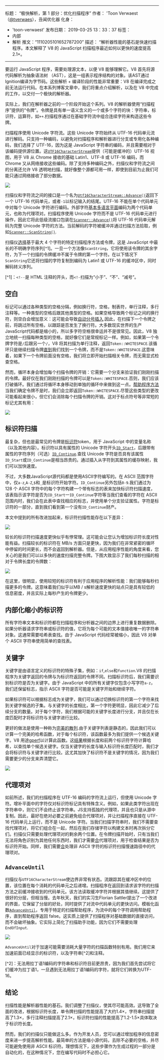 ***

标题： “极快解析，第 1 部分：优化扫描程序”
作者： 'Toon Verwaest （[@tverwaes](https://twitter.com/tverwaes)），丑闻优化器
化身：

*   'toon-verwaest'
    发布日期： 2019-03-25 13：33：37
    标签：
*   内部
*   解析
    推文：“1110205101652787200”
    描述： “解析器性能的基石是快速扫描程序。本文解释了 V8 的 JavaScript 扫描程序最近如何以更快的速度提高 2.1×。

***

要运行 JavaScript 程序，需要处理源文本，以便 V8 能够理解它。V8 首先将源代码解析为抽象语法树 （AST），这是一组表示程序结构的对象。该AST通过Ignition编译为字节码。这些解析 + 编译阶段的性能非常重要：V8 在编译完成之前无法运行代码。在本系列博客文章中，我们将重点介绍解析，以及在 V8 中完成的工作，以交付一个极快的解析器。

实际上，我们在解析器之前的一个阶段开始这个系列。V8 的解析器使用“扫描程序”提供的“令牌”。令牌是具有单一语义含义的一个或多个字符的块：字符串，标识符，运算符，如`++`.扫描程序通过在基础字符流中组合连续字符来构造这些令牌。

扫描程序使用 Unicode 字符流。这些 Unicode 字符始终从 UTF-16 代码单元流进行解码。只支持一种编码，以避免对扫描程序和解析器进行分支或专用化各种编码，我们选择了 UTF-16，因为这是 JavaScript 字符串的编码，并且需要相对于该编码提供源位置。这[`UTF16CharacterStream`](https://cs.chromium.org/chromium/src/v8/src/scanner.h?rcl=edf3dab4660ed6273e5d46bd2b0eae9f3210157d\&l=46)提供（可能是缓冲的）UTF-16 视图，用于 V8 从 Chrome 接收的基础 Latin1、UTF-8 或 UTF-16 编码，而 Chrome 又从网络接收这些编码。除了支持多种编码之外，扫描仪和字符流之间的分离还允许 V8 透明地扫描，就好像整个源都可用一样，即使到目前为止我们可能只通过网络接收了部分数据。

![](../_img/scanner/overview.svg)

扫描仪和字符流之间的接口是一个名为[`Utf16CharacterStream::Advance()`](https://cs.chromium.org/chromium/src/v8/src/scanner.h?rcl=edf3dab4660ed6273e5d46bd2b0eae9f3210157d\&l=54)返回下一个 UTF-16 代码单元，或者`-1`以标记输入的结尾。UTF-16 不能在单个代码单元中对每个 Unicode 字符进行编码。外部字符[基本多语言平面](https://en.wikipedia.org/wiki/Plane_\(Unicode\)#Basic_Multilingual_Plane)编码为两个代码单元，也称为代理项对。扫描程序使用 Unicode 字符而不是 UTF-16 代码单元进行操作，因此它将此低级流接口包装在[`Scanner::Advance()`](https://cs.chromium.org/chromium/src/v8/src/scanner.h?sq=package:chromium\&g=0\&rcl=edf3dab4660ed6273e5d46bd2b0eae9f3210157d\&l=569)将 UTF-16 代码单元解码为完整 Unicode 字符的方法。当前解码的字符被缓冲并通过扫描方法拾取，例如[`Scanner::ScanString()`](https://cs.chromium.org/chromium/src/v8/src/scanner.cc?rcl=edf3dab4660ed6273e5d46bd2b0eae9f3210157d\&l=775).

扫描仪[选择](https://cs.chromium.org/chromium/src/v8/src/scanner.cc?rcl=edf3dab4660ed6273e5d46bd2b0eae9f3210157d\&l=422)基于最大 4 个字符的特定扫描程序方法或令牌，这是 JavaScript 中最长的不明确字符序列\[^1]。一旦一个方法像`ScanString`，它将使用该令牌的其余字符，为下一个扫描的令牌缓冲不属于令牌的第一个字符。在以下情况下`ScanString`它还将扫描的字符复制到编码为 Latin1 或 UTF-16 的缓冲区中，同时解码转义序列。

\[^1]：`<!--`是 HTML 注释的开头，而`<!-`扫描为“小于”、“不”、“减号”。

## 空白

标记可以通过各种类型的空格分隔，例如换行符，空格，制表符，单行注释，多行注释等。一种类型的空格后跟其他类型的空格。如果空格导致两个标记之间的换行符，则空白会增加意义：这可能会导致[自动分号插入](https://tc39.es/ecma262/#sec-automatic-semicolon-insertion).因此，在扫描下一个令牌之前，将跳过所有空格，以跟踪是否发生了换行符。大多数现实世界的生产JavaScript代码都是缩小的，所以多字符空格很幸运并不是很常见。因此，V8 独立地统一扫描每种类型的空格，就好像它们是常规标记一样。例如，如果第一个令牌字符是`/`后跟另一个`/`，V8 将其扫描为单行注释，返回`Token::WHITESPACE`.该循环只是继续扫描令牌[直到](https://cs.chromium.org/chromium/src/v8/src/scanner.cc?rcl=edf3dab4660ed6273e5d46bd2b0eae9f3210157d\&l=671)我们找到一个令牌，而不是`Token::WHITESPACE`.这意味着，如果下一个令牌前面没有空格，我们将立即开始扫描相关令牌，而无需显式检查空格。

然而，循环本身会增加每个扫描令牌的开销：它需要一个分支来验证我们刚刚扫描的令牌。最好仅在我们刚刚扫描的令牌可以是`Token::WHITESPACE`.否则，我们应该打破循环。我们通过将循环本身移动到单独的循环中来做到这一点。[帮助程序方法](https://cs.chromium.org/chromium/src/v8/src/parsing/scanner-inl.h?rcl=d62ec0d84f2ec8bc0d56ed7b8ed28eaee53ca94e\&l=178)当我们确定令牌不是时，我们会立即返回`Token::WHITESPACE`.尽管这些类型的更改可能看起来很小，但它们会消除每个扫描令牌的开销。这对于标点符号等非常短的标记尤其有用：

![](../_img/scanner/punctuation.svg)

## 标识符扫描

最复杂，但也是最常见的令牌是[标识符](https://tc39.es/ecma262/#prod-Identifier)token，用于 JavaScript 中的变量名称（以及其他内容）。标识符以具有属性的 Unicode 字符开头[`ID_Start`](https://cs.chromium.org/chromium/src/v8/src/unicode.cc?rcl=d4096d05abfc992a150de884c25361917e06c6a9\&l=807)，后跟带有属性的字符序列（可选）[`ID_Continue`](https://cs.chromium.org/chromium/src/v8/src/unicode.cc?rcl=d4096d05abfc992a150de884c25361917e06c6a9\&l=947).查找 Unicode 字符是否具有该属性`ID_Start`或`ID_Continue`是相当昂贵的。通过插入从字符到其属性的缓存映射，我们可以加快速度。

不过，大多数JavaScript源代码都是使用ASCII字符编写的。在 ASCII 范围字符中，仅`a-z`,`A-Z`,`$`和`_`是标识符开始字符。`ID_Continue`另外包括`0-9`.我们通过为 128 个 ASCII 字符中的每个字符构建一个带有标志的表来加快标识符扫描速度，该表指示该字符是否为`ID_Start`一`ID_Continue`字符等当我们查看的字符在 ASCII 范围内时，我们会在此表中查找相应的标志，并使用单个分支验证属性。字符是标识符的一部分，直到我们看到第一个没有`ID_Continue`财产。

本文中提到的所有改进加起来，标识符扫描性能存在以下差异：

![](../_img/scanner/identifiers-1.svg)

较长的标识符扫描速度更快似乎有悖常理。这可能会让您认为增加标识符长度对性能有益。扫描较长的标识符在 MB/s 方面只是更快，因为我们在非常紧密的循环中停留的时间更长，而不会返回到解析器。但是，从应用程序性能的角度来看，您关心的是我们可以以多快的速度扫描完整令牌。下图大致显示了我们每秒扫描的相对于令牌长度的令牌数：

![](../_img/scanner/identifiers-2.svg)

在这里，很明显，使用较短的标识符有利于应用程序的解析性能：我们能够每秒扫描更多的令牌。这意味着我们似乎以MB / s解析速度更快的站点只是具有较低的信息密度，并且实际上每秒产生的令牌更少。

## 内部化缩小的标识符

所有字符串文本和标识符都在扫描程序和分析器之间的边界上进行重复数据删除。如果分析器请求字符串或标识符的值，它将为每个可能的文本值接收唯一的字符串对象。这通常需要哈希表查找。由于 JavaScript 代码经常被缩小，因此 V8 对单个 ASCII 字符串使用简单的查找表。

## 关键字

关键字是由语言定义的标识符的特殊子集，例如：`if`,`else`和`function`.V8 的扫描程序为关键字返回的令牌与为标识符返回的令牌不同。扫描标识符后，我们需要识别标识符是否为关键字。由于 JavaScript 中的所有关键字仅包含小写字符`a-z`，我们还保留标志，指示 ASCII 字符是否可能是关键字开始和继续字符。

如果标识符可以根据标志成为关键字，我们可以通过切换标识符的第一个字符来找到关键字候选的子集。与关键字的长度相比，第一个字符更明显，因此它减少了后续分支的数量。对于每个字符，我们根据可能的关键字长度进行分支，并且仅在长度匹配时才将标识符与关键字进行比较。

更好的做法是使用一种称为[完美的散列](https://en.wikipedia.org/wiki/Perfect_hash_function).由于关键字列表是静态的，因此我们可以计算一个完美的哈希函数，对于每个标识符，该函数最多为我们提供一个候选关键字。V8 用途[gperf](https://www.gnu.org/software/gperf/)以计算此函数。这[结果](https://cs.chromium.org/chromium/src/v8/src/parsing/keywords-gen.h)根据长度和前两个标识符字符计算哈希，以查找单个候选关键字。仅当关键字的长度与输入标识符长度匹配时，我们才会将标识符与关键字进行比较。这尤其加快了标识符不是关键字的情况，因为我们需要更少的分支来弄清楚它。

![](../_img/scanner/keywords.svg)

## 代理项对

如前所述，我们的扫描程序在 UTF-16 编码的字符流上运行，但使用 Unicode 字符。增补平面中的字符仅对标识符标记具有特殊含义。例如，如果此类字符出现在字符串中，则它们不会终止该字符串。JS支持孤独的代理项，并且也只是从源中复制。因此，最好在绝对必要之前避免组合代理项对，并让扫描程序直接在 UTF-16 代码单元上运行，而不是 Unicode 字符。当我们扫描字符串时，我们不需要查找代理项对，将它们组合在一起，然后在我们存储字符以构建文本时再次拆分它们。扫描仪只需要处理代理项对的剩余两个位置。在令牌扫描开始时，只有当我们无法将角色识别为其他任何东西时，我们才需要[合](https://cs.chromium.org/chromium/src/v8/src/parsing/scanner-inl.h?rcl=d4096d05abfc992a150de884c25361917e06c6a9\&l=515)代理项对，用于检查结果是否为标识符开始。同样，我们需要[合](https://cs.chromium.org/chromium/src/v8/src/parsing/scanner.cc?rcl=d4096d05abfc992a150de884c25361917e06c6a9\&l=1003)处理非 ASCII 字符的标识符扫描慢速路径中的代理项对。

## `AdvanceUntil`

扫描仪与`UTF16CharacterStream`使边界非常有状态。流跟踪其在缓冲区中的位置，该位置在每个消耗的代码单元之后递增。扫描程序在返回到请求该字符的扫描方法之前缓冲接收到的代码单元。该方法读取缓冲字符并根据其值继续。这提供了很好的分层，但相当慢。去年秋天，我们的实习生Florian Sattler提出了一个改进的界面，它保留了分层的好处，同时提供了对流中代码单元的更快访问。模板化函数[`AdvanceUntil`](https://cs.chromium.org/chromium/src/v8/src/parsing/scanner.h?rcl=d4096d05abfc992a150de884c25361917e06c6a9\&l=72)，专用于特定的扫描帮助程序，为流中的每个字符调用帮助程序，直到帮助程序返回 false。这实质上提供了扫描程序对基础数据的直接访问，而不会破坏抽象。它实际上简化了扫描助手功能，因为它们不需要处理`EndOfInput`.

![](../_img/scanner/advanceuntil.svg)

`AdvanceUntil`对于加速可能需要消耗大量字符的扫描函数特别有用。我们用它来加速前面已经显示的标识符，以及字符串\[^2]和注释。

\[^2]：无法用拉丁语1编码的字符串和标识符目前更昂贵，因为我们首先尝试将它们缓冲为拉丁语1，一旦遇到无法用拉丁语1编码的字符，就将它们转换为UTF-16。

## 结论

扫描性能是解析器性能的基石。我们调整了扫描仪，使其尽可能高效。这导致了全面的改进，根据标识符长度，单令牌扫描的性能提高了大约1.4×，字符串扫描提高了1.3×，多行注释扫描提高了2.1×，标识符扫描的性能提高了1.2-1.5×具体取决于标识符长度。

然而，我们的扫描仪只能做这么多。作为开发人员，您可以通过增加程序的信息密度来进一步提高解析性能。最简单的方法是缩小源代码，去除不必要的空格，并尽可能避免使用非 ASCII 标识符。理想情况下，这些步骤作为生成过程的一部分是自动化的，在这种情况下，您在编写代码时不必担心它。
